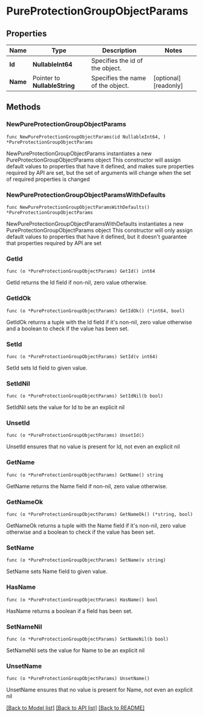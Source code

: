 # PureProtectionGroupObjectParams

## Properties

Name | Type | Description | Notes
------------ | ------------- | ------------- | -------------
**Id** | **NullableInt64** | Specifies the id of the object. | 
**Name** | Pointer to **NullableString** | Specifies the name of the object. | [optional] [readonly] 

## Methods

### NewPureProtectionGroupObjectParams

`func NewPureProtectionGroupObjectParams(id NullableInt64, ) *PureProtectionGroupObjectParams`

NewPureProtectionGroupObjectParams instantiates a new PureProtectionGroupObjectParams object
This constructor will assign default values to properties that have it defined,
and makes sure properties required by API are set, but the set of arguments
will change when the set of required properties is changed

### NewPureProtectionGroupObjectParamsWithDefaults

`func NewPureProtectionGroupObjectParamsWithDefaults() *PureProtectionGroupObjectParams`

NewPureProtectionGroupObjectParamsWithDefaults instantiates a new PureProtectionGroupObjectParams object
This constructor will only assign default values to properties that have it defined,
but it doesn't guarantee that properties required by API are set

### GetId

`func (o *PureProtectionGroupObjectParams) GetId() int64`

GetId returns the Id field if non-nil, zero value otherwise.

### GetIdOk

`func (o *PureProtectionGroupObjectParams) GetIdOk() (*int64, bool)`

GetIdOk returns a tuple with the Id field if it's non-nil, zero value otherwise
and a boolean to check if the value has been set.

### SetId

`func (o *PureProtectionGroupObjectParams) SetId(v int64)`

SetId sets Id field to given value.


### SetIdNil

`func (o *PureProtectionGroupObjectParams) SetIdNil(b bool)`

 SetIdNil sets the value for Id to be an explicit nil

### UnsetId
`func (o *PureProtectionGroupObjectParams) UnsetId()`

UnsetId ensures that no value is present for Id, not even an explicit nil
### GetName

`func (o *PureProtectionGroupObjectParams) GetName() string`

GetName returns the Name field if non-nil, zero value otherwise.

### GetNameOk

`func (o *PureProtectionGroupObjectParams) GetNameOk() (*string, bool)`

GetNameOk returns a tuple with the Name field if it's non-nil, zero value otherwise
and a boolean to check if the value has been set.

### SetName

`func (o *PureProtectionGroupObjectParams) SetName(v string)`

SetName sets Name field to given value.

### HasName

`func (o *PureProtectionGroupObjectParams) HasName() bool`

HasName returns a boolean if a field has been set.

### SetNameNil

`func (o *PureProtectionGroupObjectParams) SetNameNil(b bool)`

 SetNameNil sets the value for Name to be an explicit nil

### UnsetName
`func (o *PureProtectionGroupObjectParams) UnsetName()`

UnsetName ensures that no value is present for Name, not even an explicit nil

[[Back to Model list]](../README.md#documentation-for-models) [[Back to API list]](../README.md#documentation-for-api-endpoints) [[Back to README]](../README.md)


